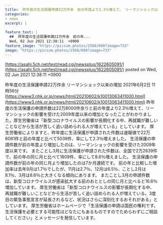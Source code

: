 ```yaml
---
title:  昨年度の生活保護申請22万件余　前の年度より2.3％増えて、 リーマンショック以来の増加  
categories:
- news
excerpt: |
  
feature_text: |
  ##  昨年度の生活保護申請22万件余　前の年...
  Wed, 02 Jun 2021 12:38:11  +0900
feature_image: "https://picsum.photos/2560/600?image=733"
image: "https://picsum.photos/2560/600?image=733"
---
```


[https://asahi.5ch.net/test/read.cgi/newsplus/1622605091/](https://asahi.5ch.net/test/read.cgi/newsplus/1622605091/)
posted on Wed, 02 Jun 2021 12:38:11  +0900

<!--more-->

昨年度の生活保護申請22万件余 リーマンショック以来の増加 2021年6月2日 11時56分 [https://www3.nhk.or.jp/news/html/20210602/k10013063411000.html](https://www3.nhk.or.jp/news/html/20210602/k10013063411000.html) 昨年度の生活保護の申請件数は22万8000件余りと前の年度より2.3％増えて、リーマンショックの影響を受けた2009年度以来の増加となったことがわかりました。厚生労働省は「新型コロナウイルスの影響が長期化する中、再就職が難しいことなどから生活が苦しく追い詰められる人が増えている」としています。 厚生労働省によりますと、昨年度に生活保護が申請された件数は速報値で22万8081件と前の年度と比べて5039件、率にして2.3％増えました。 生活保護の申請件数が前の年度より増加したのは、リーマンショックの影響を受けた2009年度以来です。 またことし3月に生活保護が申請された件数は、全国で2万2839件で、前の年の同じ月と比べて1809件、率にして8.6％増えました。 生活保護の申請件数が前の年の同じ月より増加したのは7か月連続です。 前の年と比較した増加率は去年9月は1.7％でしたが、11月は2.7％、12月は6.5％、ことし2月は8.1％、3月は8.6％と大きくなる傾向にあります。 またことし3月の申請件数は、新型コロナウイルスが感染拡大する前のおととしの同じ月と比べると16.6％増加しています。 厚生労働省は「新型コロナウイルスの影響が長期化する中、再就職が難しいことなどから生活が苦しく追い詰められる人が増えている。3度目の緊急事態宣言が延長されるなど、状況はさらに深刻化するおそれがある」としています。 厚生労働省はホームページで「生活保護の申請は国民の権利です。生活保護を必要とする可能性はどなたにもあるものですのでためらわずにご相談してください」とメッセージを発信しています。
